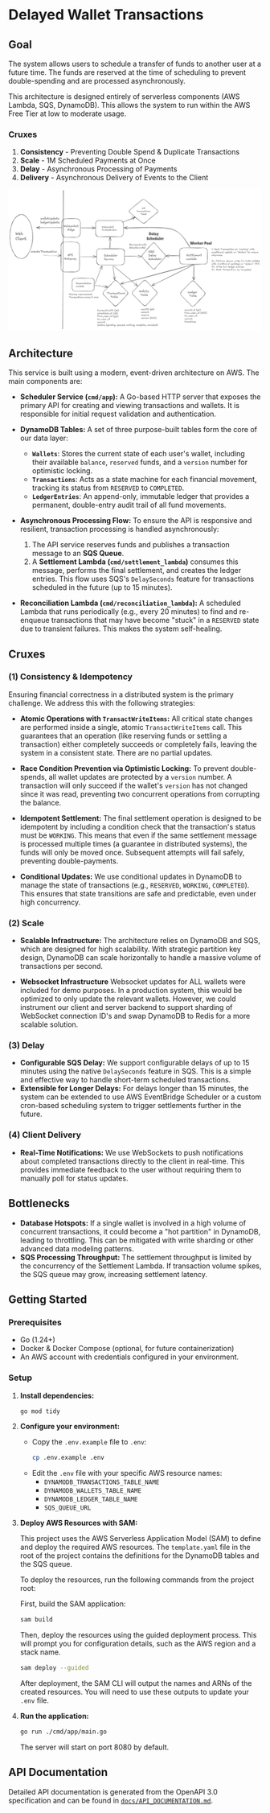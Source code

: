 # Delayed Wallet Transactions

## Goal
The system allows users to schedule a transfer of funds to another user at a future time. The funds are reserved at the time of scheduling to prevent double-spending and are processed asynchronously.

This architecture is designed entirely of serverless components (AWS Lambda, SQS, DynamoDB). This allows the system to run within the AWS Free Tier at low to moderate usage.


### Cruxes
1. **Consistency** - Preventing Double Spend & Duplicate Transactions
2. **Scale** - 1M Scheduled Payments at Once
3. **Delay** - Asynchronous Processing of Payments
4. **Delivery** - Asynchronous Delivery of Events to the Client

![System Design](DelayedWallet.png)

## Architecture
This service is built using a modern, event-driven architecture on AWS. The main components are:

- **Scheduler Service (`cmd/app`):** A Go-based HTTP server that exposes the primary API for creating and viewing transactions and wallets. It is responsible for initial request validation and authentication.

- **DynamoDB Tables:** A set of three purpose-built tables form the core of our data layer:
  - **`Wallets`**: Stores the current state of each user's wallet, including their available `balance`, `reserved` funds, and a `version` number for optimistic locking.
  - **`Transactions`**: Acts as a state machine for each financial movement, tracking its status from `RESERVED` to `COMPLETED`.
  - **`LedgerEntries`**: An append-only, immutable ledger that provides a permanent, double-entry audit trail of all fund movements.

- **Asynchronous Processing Flow:** To ensure the API is responsive and resilient, transaction processing is handled asynchronously:
  1. The API service reserves funds and publishes a transaction message to an **SQS Queue**.
  2. A **Settlement Lambda (`cmd/settlement_lambda`)** consumes this message, performs the final settlement, and creates the ledger entries. This flow uses SQS's `DelaySeconds` feature for transactions scheduled in the future (up to 15 minutes).

- **Reconciliation Lambda (`cmd/reconciliation_lambda`):** A scheduled Lambda that runs periodically (e.g., every 20 minutes) to find and re-enqueue transactions that may have become "stuck" in a `RESERVED` state due to transient failures. This makes the system self-healing.


## Cruxes
### (1) Consistency & Idempotency

Ensuring financial correctness in a distributed system is the primary challenge. We address this with the following strategies:

- **Atomic Operations with `TransactWriteItems`:** All critical state changes are performed inside a single, atomic `TransactWriteItems` call. This guarantees that an operation (like reserving funds or settling a transaction) either completely succeeds or completely fails, leaving the system in a consistent state. There are no partial updates.

- **Race Condition Prevention via Optimistic Locking:** To prevent double-spends, all wallet updates are protected by a `version` number. A transaction will only succeed if the wallet's `version` has not changed since it was read, preventing two concurrent operations from corrupting the balance.

- **Idempotent Settlement:** The final settlement operation is designed to be idempotent by including a condition check that the transaction's status must be `WORKING`. This means that even if the same settlement message is processed multiple times (a guarantee in distributed systems), the funds will only be moved once. Subsequent attempts will fail safely, preventing double-payments.

- **Conditional Updates:** We use conditional updates in DynamoDB to manage the state of transactions (e.g., `RESERVED`, `WORKING`, `COMPLETED`). This ensures that state transitions are safe and predictable, even under high concurrency.

### (2) Scale
- **Scalable Infrastructure:** The architecture relies on DynamoDB and SQS, which are designed for high scalability. With strategic partition key design, DynamoDB can scale horizontally to handle a massive volume of transactions per second.

- **Websocket Infrastructure** Websocket updates for ALL wallets were included for demo purposes. In a production system, this would be optimized to only update the relevant wallets. However, we could instrument our client and server backend to support sharding of WebSocket connection ID's and swap DynamoDB to Redis for a more scalable solution.

### (3) Delay

- **Configurable SQS Delay:** We support configurable delays of up to 15 minutes using the native `DelaySeconds` feature in SQS. This is a simple and effective way to handle short-term scheduled transactions.
- **Extensible for Longer Delays:** For delays longer than 15 minutes, the system can be extended to use AWS EventBridge Scheduler or a custom cron-based scheduling system to trigger settlements further in the future.

### (4) Client Delivery

- **Real-Time Notifications:** We use WebSockets to push notifications about completed transactions directly to the client in real-time. This provides immediate feedback to the user without requiring them to manually poll for status updates.

## Bottlenecks

- **Database Hotspots:** If a single wallet is involved in a high volume of concurrent transactions, it could become a "hot partition" in DynamoDB, leading to throttling. This can be mitigated with write sharding or other advanced data modeling patterns.
- **SQS Processing Throughput:** The settlement throughput is limited by the concurrency of the Settlement Lambda. If transaction volume spikes, the SQS queue may grow, increasing settlement latency.

## Getting Started

### Prerequisites

- Go (1.24+)
- Docker & Docker Compose (optional, for future containerization)
- An AWS account with credentials configured in your environment.

### Setup

1.  **Install dependencies:**
    ```sh
    go mod tidy
    ```

2.  **Configure your environment:**
    - Copy the `.env.example` file to `.env`:
      ```sh
      cp .env.example .env
      ```
    - Edit the `.env` file with your specific AWS resource names:
      - `DYNAMODB_TRANSACTIONS_TABLE_NAME`
      - `DYNAMODB_WALLETS_TABLE_NAME`
      - `DYNAMODB_LEDGER_TABLE_NAME`
      - `SQS_QUEUE_URL`

3.  **Deploy AWS Resources with SAM:**

    This project uses the AWS Serverless Application Model (SAM) to define and deploy the required AWS resources. The `template.yaml` file in the root of the project contains the definitions for the DynamoDB tables and the SQS queue.

    To deploy the resources, run the following commands from the project root:

    First, build the SAM application:
    ```sh
    sam build
    ```

    Then, deploy the resources using the guided deployment process. This will prompt you for configuration details, such as the AWS region and a stack name.
    ```sh
    sam deploy --guided
    ```

    After deployment, the SAM CLI will output the names and ARNs of the created resources. You will need to use these outputs to update your `.env` file.

4.  **Run the application:**
    ```sh
    go run ./cmd/app/main.go
    ```
    The server will start on port 8080 by default.

## API Documentation

Detailed API documentation is generated from the OpenAPI 3.0 specification and can be found in [`docs/API_DOCUMENTATION.md`](docs/API_DOCUMENTATION.md).
